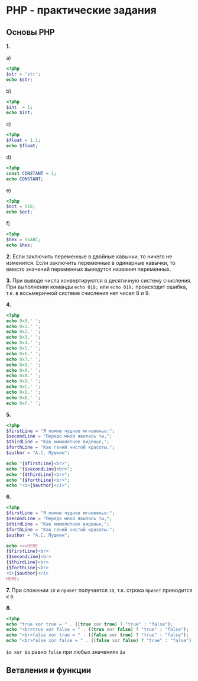 # PHP - практические задания

## Основы PHP
**1.**

  a) 
  ```php
  <?php
  $str = 'str';
  echo $str;
  ```
  b)
  ```php
  <?php
  $int  = 1;
  echo $int;
  ```
  c)
  ```php
  <?php
  $float = 1.1;
  echo $float;
  ```
  d)
  ```php
  <?php
  const CONSTANT = 1;
  echo CONSTANT;
  ```
  e)
  ```php
  <?php
  $oct = 010;
  echo $oct;
  ```
  f)
  ```php
  <?php
  $hex = 0xABC;
  echo $hex;
  ```
**2.** Если заключить переменные в двойные кавычки, то ничего не изменится. Если заключить переменные в одинарные кавычки, то вместо значений переменных выведутся названия переменных.

**3.** При выводе числа конвертируются в десятичную систему счисления. При выполнении команды `echo 018;` или `echo 019;` происходит ошибка, т.к. в восьмеричной системе счисления нет чисел 8 и 9.

**4.**
```php
<?php
echo 0x0.' ';
echo 0x1.' ';
echo 0x2.' ';
echo 0x3.' ';
echo 0x4.' ';
echo 0x5.' ';
echo 0x6.' ';
echo 0x7.' ';
echo 0x8.' ';
echo 0x9.' ';
echo 0xA.' ';
echo 0xB.' ';
echo 0xC.' ';
echo 0xD.' ';
echo 0xE.' ';
echo 0xF.' ';
```

**5.**
```php
<?php
$firstLine = "Я помню чудное мгновенье:";
$secondLine = "Передо мной явилась ты,";
$thirdLine = "Как мимолетное виденье,";
$forthLine = "Как гений чистой красоты.";
$author = "А.С. Пушкин";

echo "{$firstLine}<br>";
echo "{$secondLine}<br>";
echo "{$thirdLine}<br>";
echo "{$forthLine}<br>";
echo "<i>{$author}</i>";
```

**6.**
```php
<?php
$firstLine = "Я помню чудное мгновенье:";
$secondLine = "Передо мной явилась ты,";
$thirdLine = "Как мимолетное виденье,";
$forthLine = "Как гений чистой красоты.";
$author = "А.С. Пушкин";

echo <<<HERE
{$firstLine}<br>
{$secondLine}<br>
{$thirdLine}<br>
{$forthLine}<br>
<i>{$author}</i>
HERE;
```

**7.** При сложении `10` и `привет` получается `10`, т.к. строка `привет` приводится к `0`.

**8.**
```php
<?php
echo "true xor true = " . ((true xor true) ? "true" : "false");
echo "<br>true xor false = " . ((true xor false) ? "true" : "false");
echo "<br>false xor true = " . ((false xor true) ? "true" : "false");
echo "<br>false xor false = " . ((false xor false) ? "true" : "false");
```
`$a xor $a` равно `false` при любых значениях `$a`

## Ветвления и функции
